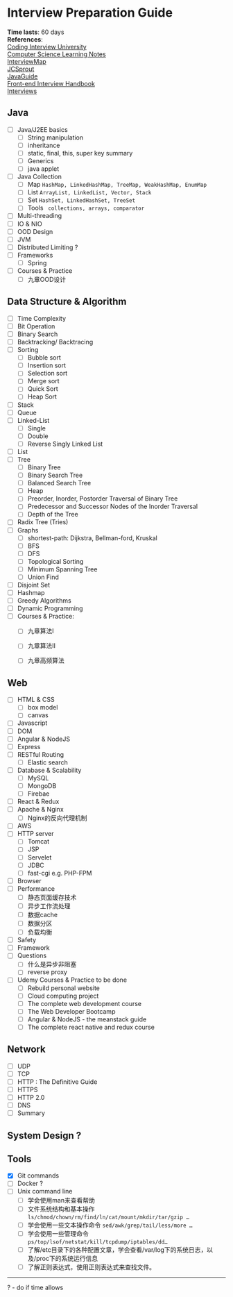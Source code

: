 # Interview Preparation Guide
**Time lasts**: 60 days   
**References**:   
[Coding Interview University](https://github.com/jwasham/coding-interview-university/blob/master/README.md)  
[Computer Science Learning Notes](https://github.com/CyC2018/CS-Notes)  
[InterviewMap](https://yuchengkai.cn/docs/frontend/)   
[JCSprout](https://github.com/crossoverJie/JCSprout)   
[JavaGuide](https://github.com/Snailclimb/JavaGuide)  
[Front-end Interview Handbook](https://github.com/yangshun/front-end-interview-handbook)  
[Interviews](https://github.com/kdn251/interviews)


## Java
* [ ] Java/J2EE basics
	* [ ] String manipulation  
	* [ ] inheritance  
	* [ ] static, final, this, super key summary
	* [ ] Generics
	* [ ] java applet
* [ ] Java Collection
	* [ ] Map ``HashMap, LinkedHashMap, TreeMap, WeakHashMap, EnumMap``
	* [ ] List  ``ArrayList, LinkedList, Vector, Stack``
	* [ ] Set  ``HashSet, LinkedHashSet, TreeSet``
	* [ ] Tools  `` collections, arrays, comparator``
* [ ] Multi-threading
* [ ] IO & NIO
* [ ] OOD Design
* [ ] JVM
* [ ] Distributed Limiting ?
* [ ] Frameworks
	* [ ] Spring	
* [ ] Courses & Practice
	* [ ] 九章OOD设计  

## Data Structure & Algorithm
* [ ] Time Complexity
* [ ] Bit Operation
* [ ] Binary Search
* [ ] Backtracking/ Backtracing
* [ ] Sorting
	* [ ] Bubble sort
	* [ ] Insertion sort
	* [ ] Selection sort
	* [ ] Merge sort
	* [ ] Quick Sort
	* [ ] Heap Sort 
* [ ] Stack
* [ ] Queue
* [ ] Linked-List
	* [ ] Single
	* [ ] Double 
	* [ ] Reverse Singly Linked List
* [ ] List 
* [ ] Tree
	* [ ] Binary Tree
	* [ ] Binary Search Tree
	* [ ] Balanced Search Tree
	* [ ] Heap
	* [ ] Preorder, Inorder, Postorder Traversal of Binary Tree  
	* [ ] Predecessor and Successor Nodes of the Inorder Traversal
	* [ ] Depth of the Tree
* [ ] Radix Tree (Tries)
* [ ] Graphs
	* [ ] shortest-path: Dijkstra, Bellman-ford, Kruskal
	* [ ] BFS
	* [ ] DFS
	* [ ] Topological Sorting
	* [ ] Minimum Spanning Tree
	* [ ] Union Find 

* [ ] Disjoint Set
* [ ] Hashmap
* [ ] Greedy Algorithms
* [ ] Dynamic Programming
* [ ] Courses & Practice:
	* [ ] 九章算法I
	* [ ] 九章算法II
	* [ ] 九章高频算法 

	 
## Web
* [ ] HTML & CSS
	* [ ] box model
	* [ ] canvas
* [ ] Javascript 
* [ ] DOM
* [ ] Angular & NodeJS
* [ ] Express
* [ ] RESTful Routing
	* [ ] Elastic search 
* [ ] Database & Scalability
	* [ ] MySQL
	* [ ] MongoDB
	* [ ] Firebae
* [ ] React & Redux 
* [ ] Apache & Nginx
	* [ ] Nginx的反向代理机制 
* [ ] AWS 	
* [ ] HTTP server 
	* [ ] Tomcat
	* [ ] JSP
	* [ ] Servelet
	* [ ] JDBC 
	* [ ] fast-cgi e.g. PHP-FPM
* [ ] Browser
* [ ] Performance
	* [ ] 静态页面缓存技术
	* [ ] 异步工作流处理
	* [ ] 数据cache
	* [ ] 数据分区
	* [ ] 负载均衡 	
* [ ] Safety
* [ ] Framework
* [ ] Questions
	* [ ] 什么是异步非阻塞
	* [ ] reverse proxy
* [ ] Udemy Courses & Practice to be done
	* [ ] Rebuild personal website 
	* [ ] Cloud computing project 
	* [ ] The complete web development course
	* [ ] The Web Developer Bootcamp
	* [ ] Angular & NodeJS - the meanstack guide
	* [ ] The complete react native and redux course

## Network
* [ ] UDP
* [ ] TCP
* [ ] HTTP : The Definitive Guide
* [ ] HTTPS
* [ ] HTTP 2.0
* [ ] DNS
* [ ] Summary

## System Design ?

## Tools
* [x] Git commands
* [ ] Docker ?
* [ ] Unix command line
	* [ ] 学会使用man来查看帮助
	* [ ] 文件系统结构和基本操作	
	 ``ls/chmod/chown/rm/find/ln/cat/mount/mkdir/tar/gzip …``
	* [ ] 学会使用一些文本操作命令 
	``sed/awk/grep/tail/less/more …``
	* [ ] 学会使用一些管理命令 
	``ps/top/lsof/netstat/kill/tcpdump/iptables/dd…``
	* [ ] 了解/etc目录下的各种配置文章，学会查看/var/log下的系统日志，以及/proc下的系统运行信息
	* [ ] 了解正则表达式，使用正则表达式来查找文件。
 
------
	
? - do if time allows 